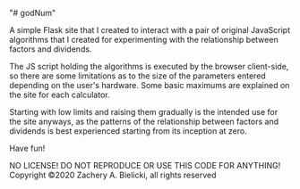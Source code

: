 "# godNum" 

A simple Flask site that I created to interact with a pair of original JavaScript algorithms that I created for experimenting with the relationship between factors and dividends.

The JS script holding the algorithms is executed by the browser client-side, so there are some limitations as to the size of the parameters entered depending on the user's hardware. Some basic maximums are explained on the site for each calculator. 

Starting with low limits and raising them gradually is the intended use for the site anyways, as the patterns of the relationship between factors and dividends is best experienced starting from its inception at zero.

Have fun!

NO LICENSE! DO NOT REPRODUCE OR USE THIS CODE FOR ANYTHING!
Copyright ©2020 Zachery A. Bielicki, all rights reserved
